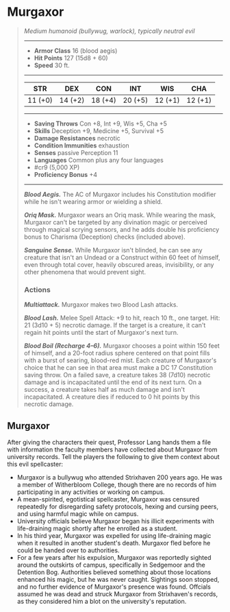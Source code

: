# Murgaxor
>*Medium humanoid (bullywug, warlock), typically neutral evil*
>___
>- **Armor Class** 16 (blood aegis)
>- **Hit Points** 127 (15d8 + 60)
>- **Speed** 30 ft.
>___
>|STR|DEX|CON|INT|WIS|CHA|
>|:---:|:---:|:---:|:---:|:---:|:---:|
>|11 (+0)|14 (+2)|18 (+4)|20 (+5)|12 (+1)|12 (+1)|
>___
>- **Saving Throws** Con +8, Int +9, Wis +5, Cha +5
>- **Skills** Deception +9, Medicine +5, Survival +5
>- **Damage Resistances** necrotic
>- **Condition Immunities** exhaustion
>- **Senses** passive Perception 11
>- **Languages** Common plus any four languages
>- #cr9 (5,000 XP)
>- **Proficiency Bonus** +4
>___
>***Blood Aegis.*** The AC of Murgaxor includes his Constitution modifier while he isn't wearing armor or wielding a shield.  
>
>***Oriq Mask.*** Murgaxor wears an Oriq mask. While wearing the mask, Murgaxor can't be targeted by any divination magic or perceived through magical scrying sensors, and he adds double his proficiency bonus to Charisma (Deception) checks (included above).  
>
>***Sanguine Sense.*** While Murgaxor isn't blinded, he can see any creature that isn't an Undead or a Construct within 60 feet of himself, even through total cover, heavily obscured areas, invisibility, or any other phenomena that would prevent sight.  
>
>### Actions
>***Multiattack.*** Murgaxor makes two Blood Lash attacks.  
>
>***Blood Lash.*** Melee Spell Attack: +9 to hit, reach 10 ft., one target. Hit: 21 (3d10 + 5) necrotic damage. If the target is a creature, it can't regain hit points until the start of Murgaxor's next turn.  
>
>***Blood Boil (Recharge 4–6).*** Murgaxor chooses a point within 150 feet of himself, and a 20-foot radius sphere centered on that point fills with a burst of searing, blood-red mist. Each creature of Murgaxor's choice that he can see in that area must make a DC 17 Constitution saving throw. On a failed save, a creature takes 38 (7d10) necrotic damage and is incapacitated until the end of its next turn. On a success, a creature takes half as much damage and isn't incapacitated. A creature dies if reduced to 0 hit points by this necrotic damage.

## Murgaxor

After giving the characters their quest, Professor Lang hands them a file with information the faculty members have collected about Murgaxor from university records. Tell the players the following to give them context about this evil spellcaster:

- Murgaxor is a bullywug who attended Strixhaven 200 years ago. He was a member of Witherbloom College, though there are no records of him participating in any activities or working on campus.
- A mean-spirited, egotistical spellcaster, Murgaxor was censured repeatedly for disregarding safety protocols, hexing and cursing peers, and using harmful magic while on campus.
- University officials believe Murgaxor began his illicit experiments with life-draining magic shortly after he enrolled as a student.
- In his third year, Murgaxor was expelled for using life-draining magic when it resulted in another student's death. Murgaxor fled before he could be handed over to authorities.
- For a few years after his expulsion, Murgaxor was reportedly sighted around the outskirts of campus, specifically in Sedgemoor and the Detention Bog. Authorities believed something about those locations enhanced his magic, but he was never caught. Sightings soon stopped, and no further evidence of Murgaxor's presence was found. Offcials assumed he was dead and struck Murgaxor from Strixhaven's records, as they considered him a blot on the university's reputation.